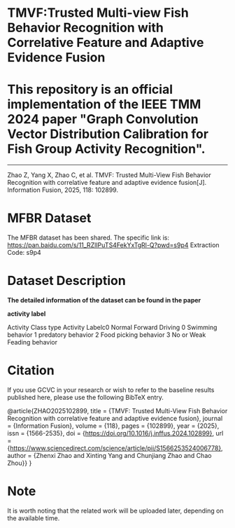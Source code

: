 # TMVF:Trusted Multi-view Fish Behavior Recognition with Correlative Feature and Adaptive Evidence Fusion

# This repository is an official implementation of the IEEE TMM 2024 paper "Graph Convolution Vector Distribution Calibration for Fish Group Activity Recognition".
---

Zhao Z, Yang X, Zhao C, et al. TMVF: Trusted Multi-View Fish Behavior Recognition with correlative feature and adaptive evidence fusion[J]. Information Fusion, 2025, 118: 102899.

# MFBR Dataset 
The MFBR dataset has been shared. The specific link is:
https://pan.baidu.com/s/11_RZlIPuTS4FekYxTgRl-Q?pwd=s9p4 
Extraction Code: s9p4

# Dataset Description



**The detailed information of the dataset can be found in the paper**

**activity label**

Activity Class type	Activity Labelc0	Normal Forward Driving
0   Swimming behavior
1	  predatory behavior
2	  Food picking behavior
3	  No or Weak Feading behavior



# Citation

If you use GCVC in your research or wish to refer to the baseline results published here, please use the following BibTeX entry.

@article{ZHAO2025102899,
title = {TMVF: Trusted Multi-View Fish Behavior Recognition with correlative feature and adaptive evidence fusion},
journal = {Information Fusion},
volume = {118},
pages = {102899},
year = {2025},
issn = {1566-2535},
doi = {https://doi.org/10.1016/j.inffus.2024.102899},
url = {https://www.sciencedirect.com/science/article/pii/S1566253524006778},
author = {Zhenxi Zhao and Xinting Yang and Chunjiang Zhao and Chao Zhou}}
}

# Note
It is worth noting that the related work will be uploaded later, depending on the available time.



